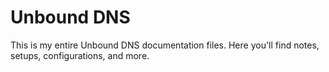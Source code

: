 # Unbound DNS
This is my entire Unbound DNS documentation files. Here you'll find notes, setups, configurations, and more.
